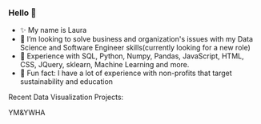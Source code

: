### Hello 👋

- ✨ My name is Laura
- 🤔 I’m looking to solve business and organization's issues with my Data Science and Software Engineer skills(currently looking for a new role)
- 💬 Experience with SQL, Python, Numpy, Pandas, JavaScript, HTML, CSS, JQuery, sklearn, Machine Learning and more.
- 🔭 Fun fact: I have a lot of experience with non-profits that target sustainability and education

Recent Data Visualization Projects:

YM&YWHA 
